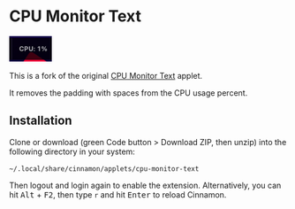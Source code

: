 # CPU Monitor Text

![Sample screenshot](./screenshot.png)

This is a fork of the original [CPU Monitor Text](https://github.com/linuxmint/cinnamon-spices-applets/tree/master/cpu-monitor-text@gnemonix) applet.

It removes the padding with spaces from the CPU usage percent.

## Installation

Clone or download (green Code button > Download ZIP, then unzip) into the following directory in your system:

```
~/.local/share/cinnamon/applets/cpu-monitor-text
```

Then logout and login again to enable the extension. Alternatively, you can hit <kbd>Alt</kbd> + <kbd>F2</kbd>, then type `r` and hit <kbd>Enter</kbd> to reload Cinnamon.
